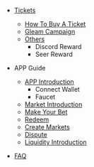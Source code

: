 - [Tickets](/en/ticket-en.md)
  - [How To Buy A Ticket](/en/tarot-en.md)
  - [Gleam Campaign](/en/gleam-en.md)
  - [Others](/en/nftothers-en.md)
    - Discord Reward
    - Seer Reward
- APP Guide
  - [APP Introduction](/en/app-en.md)
    - Connect Wallet
    - Faucet
  - [Market Introduction](/en/market-en.md)
  - [Make Your Bet](/en/buy-en.md)
  - [Redeem](/en/redeem-en.md)
  - [Create Markets](/en/create-en.md)
  - [Dispute](/en/disputed-en.md)
  - [Liquidity Introduction](/en/liquidity-en.md)

- [FAQ](/en/faq-en.md)